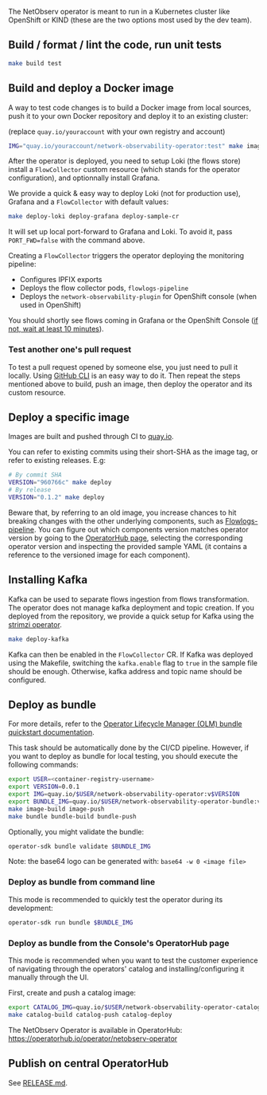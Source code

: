 The NetObserv operator is meant to run in a Kubernetes cluster like OpenShift or KIND (these are the two options most used by the dev team).

## Build / format / lint the code, run unit tests

```bash
make build test
```

## Build and deploy a Docker image

A way to test code changes is to build a Docker image from local sources, push it to your own Docker repository and deploy it to an existing cluster:

(replace `quay.io/youraccount` with your own registry and account)

```bash
IMG="quay.io/youraccount/network-observability-operator:test" make image-build image-push deploy
```

After the operator is deployed, you need to setup Loki (the flows store) install a `FlowCollector` custom resource (which stands for the operator configuration), and optionnally install Grafana.

We provide a quick & easy way to deploy Loki (not for production use), Grafana and a `FlowCollector` with default values:

```bash
make deploy-loki deploy-grafana deploy-sample-cr
```

It will set up local port-forward to Grafana and Loki. To avoid it, pass `PORT_FWD=false` with the command above.

Creating a `FlowCollector` triggers the operator deploying the monitoring pipeline:

- Configures IPFIX exports
- Deploys the flow collector pods, `flowlogs-pipeline`
- Deploys the `network-observability-plugin` for OpenShift console (when used in OpenShift)

You should shortly see flows coming in Grafana or the OpenShift Console ([if not, wait at least 10 minutes](./README.md#faq--troubleshooting)).

### Test another one's pull request

To test a pull request opened by someone else, you just need to pull it locally. Using [GitHub CLI](https://cli.github.com/) is an easy way to do it. Then repeat the steps mentioned above to build, push an image, then deploy the operator and its custom resource.

## Deploy a specific image

Images are built and pushed through CI to [quay.io](https://quay.io/repository/netobserv/network-observability-operator?tab=tags).

You can refer to existing commits using their short-SHA as the image tag, or refer to existing releases. E.g:

```bash
# By commit SHA
VERSION="960766c" make deploy
# By release
VERSION="0.1.2" make deploy
```

Beware that, by referring to an old image, you increase chances to hit breaking changes with the other underlying components, such as [Flowlogs-pipeline](https://github.com/netobserv/flowlogs-pipeline). You can figure out which components version matches operator version by going to the [OperatorHub page](https://operatorhub.io/operator/netobserv-operator), selecting the corresponding operator version and inspecting the provided sample YAML (it contains a reference to the versioned image for each component).

## Installing Kafka

Kafka can be used to separate flows ingestion from flows transformation. The operator does not manage kafka deployment and topic creation. If you deployed from the repository, we provide a quick setup for Kafka using the [strimzi operator](https://strimzi.io/).

```bash
make deploy-kafka
```

Kafka can then be enabled in the `FlowCollector` CR. If Kafka was deployed using the Makefile, switching the `kafka.enable` flag to `true` in the sample file should be enough. Otherwise, kafka address and topic name should be configured.

## Deploy as bundle

For more details, refer to the [Operator Lifecycle Manager (OLM) bundle quickstart documentation](https://sdk.operatorframework.io/docs/olm-integration/quickstart-bundle/).

This task should be automatically done by the CI/CD pipeline. However, if you want to deploy as
bundle for local testing, you should execute the following commands:

```bash
export USER=<container-registry-username>
export VERSION=0.0.1
export IMG=quay.io/$USER/network-observability-operator:v$VERSION
export BUNDLE_IMG=quay.io/$USER/network-observability-operator-bundle:v$VERSION
make image-build image-push
make bundle bundle-build bundle-push
```

Optionally, you might validate the bundle:

```bash
operator-sdk bundle validate $BUNDLE_IMG
```

Note: the base64 logo can be generated with: `base64 -w 0 <image file>`

### Deploy as bundle from command line

This mode is recommended to quickly test the operator during its development:

```bash
operator-sdk run bundle $BUNDLE_IMG
```

### Deploy as bundle from the Console's OperatorHub page

This mode is recommended when you want to test the customer experience of navigating through the
operators' catalog and installing/configuring it manually through the UI.

First, create and push a catalog image:

```bash
export CATALOG_IMG=quay.io/$USER/network-observability-operator-catalog:v$VERSION
make catalog-build catalog-push catalog-deploy
```

The NetObserv Operator is available in OperatorHub: https://operatorhub.io/operator/netobserv-operator

## Publish on central OperatorHub

See [RELEASE.md](./RELEASE.md#publishing-on-operatorhub).

